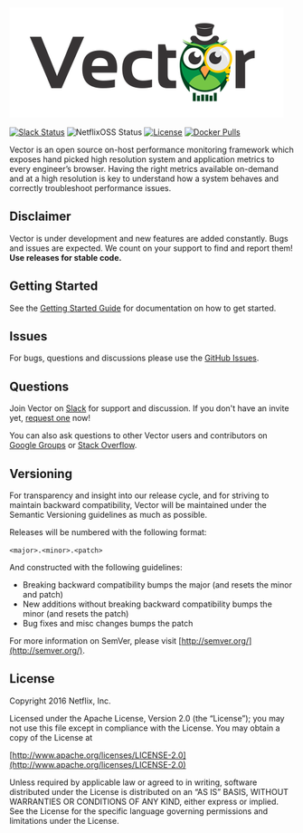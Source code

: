 ![Vector](vector.png)

[![Slack Status](https://vectoross.test.netflix.net/badge.svg)](https://vectoross.test.netflix.net/)
![NetflixOSS Status](https://img.shields.io/badge/NetflixOSS-active-brightgreen.svg)
[![License](https://img.shields.io/github/license/Netflix/vector.svg)](http://www.apache.org/licenses/LICENSE-2.0)
[![Docker Pulls](https://img.shields.io/docker/pulls/netflixoss/vector.svg)](https://hub.docker.com/r/netflixoss/vector/)

Vector is an open source on-host performance monitoring framework which exposes hand picked high resolution system and application metrics to every engineer’s browser. Having the right metrics available on-demand and at a high resolution is key to understand how a system behaves and correctly troubleshoot performance issues.

## Disclaimer

Vector is under development and new features are added constantly. Bugs and issues are expected. We count on your support to find and report them! **Use releases for stable code.**

## Getting Started

See the [Getting Started Guide](http://vectoross.io/docs/getting-started.html) for documentation on how to get started.

## Issues

For bugs, questions and discussions please use the [GitHub Issues](https://github.com/Netflix/vector/issues).

## Questions

Join Vector on [Slack](https://vectoross.slack.com/) for support and discussion. If you don't have an invite yet, [request one](http://slack.vectoross.io/) now!

You can also ask questions to other Vector users and contributors on [Google Groups](https://groups.google.com/forum/#!forum/vector-users) or [Stack Overflow](http://stackoverflow.com/questions/tagged/vectoross).

## Versioning

For transparency and insight into our release cycle, and for striving to maintain backward compatibility, Vector will be maintained under the Semantic Versioning guidelines as much as possible.

Releases will be numbered with the following format:

`<major>.<minor>.<patch>`

And constructed with the following guidelines:

* Breaking backward compatibility bumps the major (and resets the minor and patch)
* New additions without breaking backward compatibility bumps the minor (and resets the patch)
* Bug fixes and misc changes bumps the patch

For more information on SemVer, please visit [http://semver.org/](http://semver.org/).

## License

Copyright 2016 Netflix, Inc.

Licensed under the Apache License, Version 2.0 (the “License”); you may not use this file except in compliance with the License. You may obtain a copy of the License at

[http://www.apache.org/licenses/LICENSE-2.0](http://www.apache.org/licenses/LICENSE-2.0)

Unless required by applicable law or agreed to in writing, software distributed under the License is distributed on an “AS IS” BASIS, WITHOUT WARRANTIES OR CONDITIONS OF ANY KIND, either express or implied. See the License for the specific language governing permissions and limitations under the License.
